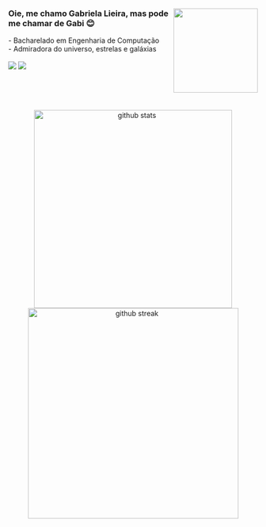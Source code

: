 <div>
  <img src="https://i.pinimg.com/originals/16/89/5b/16895b231b6da505e2e4acef02a3c1fe.gif" widht="auto" height="170px" align="right"/>
  <h3>Oie, me chamo Gabriela Lieira, mas pode me chamar de Gabi 😊</h3>
  - Bacharelado em Engenharia de Computação 
  <br>
  - Admiradora do universo, estrelas e galáxias
  <br><br>
  <a href="https://instagram.com/glieira" target="_blank"><img src="https://img.shields.io/badge/-Instagram-D83A7C?style=for-the-badge&logo=instagram&logoColor=white" target="_blank"></a>
  <a href="https://www.linkedin.com/in/glieira/" target="_blank"><img src="https://img.shields.io/badge/-LinkedIn-%230077B5?style=for-the-badge&logo=linkedin&logoColor=white" target="_blank"></a> 
</div>

<br><br><br>
<div align="center">
  <img src="https://github-readme-stats.vercel.app/api?username=g-lieira&show_icons=true&theme=radical&hide_border=true" alt="github stats" width="400">
  <img src="https://github-readme-streak-stats.herokuapp.com/?user=g-lieira&theme=radical&hide_border=true" alt="github streak" width="425"/>
  
</div>





